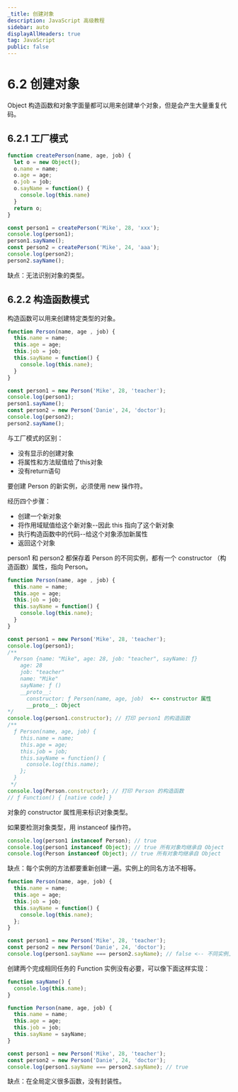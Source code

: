 ```yaml
---
_title: 创建对象
description: JavaScript 高级教程
sidebar: auto
displayAllHeaders: true
tag: JavaScript
public: false
---
```


# 6.2 创建对象

Object 构造函数和对象字面量都可以用来创建单个对象，但是会产生大量重复代码。

## 6.2.1 工厂模式

```js
function createPerson(name, age, job) {
  let o = new Object();
  o.name = name;
  o.age = age;
  o.job = job;
  o.sayName = function() {
    console.log(this.name)
  }
  return o;
}

const person1 = createPerson('Mike', 28, 'xxx');
console.log(person1);
person1.sayName();
const person2 = createPerson('Mike', 24, 'aaa');
console.log(person2);
person2.sayName();
```

缺点：无法识别对象的类型。

## 6.2.2 构造函数模式

构造函数可以用来创建特定类型的对象。


```js
function Person(name, age , job) {
  this.name = name;
  this.age = age;
  this.job = job;
  this.sayName = function() {
    console.log(this.name);
  }
}

const person1 = new Person('Mike', 28, 'teacher');
console.log(person1);
person1.sayName();
const person2 = new Person('Danie', 24, 'doctor');
console.log(person2);
person2.sayName();
```

与工厂模式的区别：

- 没有显示的创建对象
- 将属性和方法赋值给了this对象
- 没有return语句

要创建 Person 的新实例，必须使用 new 操作符。

经历四个步骤：

- 创建一个新对象
- 将作用域赋值给这个新对象--因此 this 指向了这个新对象
- 执行构造函数中的代码--给这个对象添加新属性
- 返回这个对象

person1 和 person2 都保存着 Person 的不同实例，都有一个 constructor （构造函数）属性，指向 Person。

```js
function Person(name, age , job) {
  this.name = name;
  this.age = age;
  this.job = job;
  this.sayName = function() {
    console.log(this.name);
  }
}

const person1 = new Person('Mike', 28, 'teacher');
console.log(person1);
/**
  Person {name: "Mike", age: 28, job: "teacher", sayName: ƒ}
    age: 28
    job: "teacher"
    name: "Mike"
    sayName: ƒ ()
    __proto__:
      constructor: ƒ Person(name, age, job)  <-- constructor 属性
      __proto__: Object
*/
console.log(person1.constructor); // 打印 person1 的构造函数
/**
  ƒ Person(name, age, job) {
    this.name = name;
    this.age = age;
    this.job = job;
    this.sayName = function() {
      console.log(this.name);
    };
  }
 */
console.log(Person.constructor); // 打印 Person 的构造函数
// ƒ Function() { [native code] }
```

对象的 constructor 属性用来标识对象类型。

如果要检测对象类型，用 instanceof 操作符。

```js
console.log(person1 instanceof Person); // true
console.log(person1 instanceof Object); // true 所有对象均继承自 Object
console.log(Person instanceof Object); // true 所有对象均继承自 Object
```

缺点：每个实例的方法都要重新创建一遍。实例上的同名方法不相等。

```js
function Person(name, age, job) {
  this.name = name;
  this.age = age;
  this.job = job;
  this.sayName = function() {
    console.log(this.name);
  };
}

const person1 = new Person('Mike', 28, 'teacher');
const person2 = new Person('Danie', 24, 'doctor');
console.log(person1.sayName === person2.sayName); // false <-- 不同实例上的同名方法不相等
```

创建两个完成相同任务的 Function 实例没有必要，可以像下面这样实现：

```js
function sayName() {
  console.log(this.name);
}

function Person(name, age, job) {
  this.name = name;
  this.age = age;
  this.job = job;
  this.sayName = sayName;
}

const person1 = new Person('Mike', 28, 'teacher');
const person2 = new Person('Danie', 24, 'doctor');
console.log(person1.sayName === person2.sayName); // true
```

缺点：在全局定义很多函数，没有封装性。


